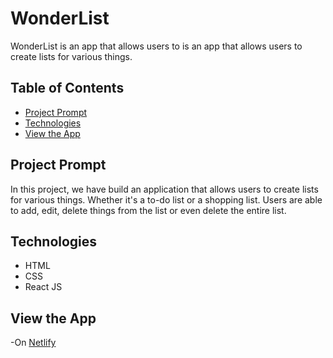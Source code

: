 # **WonderList**

WonderList is an app that allows users to is an app that allows users to create lists for various things.

## Table of Contents

- [Project Prompt](#project-prompt)
- [Technologies](#technologies)
- [View the App](#view-the-app)

## Project Prompt

In this project, we have build an application that allows users to create lists for various things.
Whether it's a to-do list or a shopping list. Users are able to add, edit, delete things from the list or even delete the entire list.

## Technologies

- HTML
- CSS
- React JS

## View the App

-On [Netlify]()
